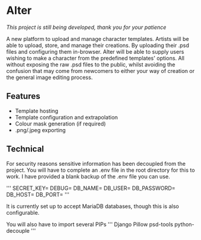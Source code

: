 # Alter
*This project is still being developed, thank you for your patience*

A new platform to upload and manage character templates.
Artists will be able to upload, store, and manage their creations. By uploading their .psd files and configuring them in-browser. Alter will be able to supply users wishing to make a character from the predefined templates' options. All without exposing the raw .psd files to the public, whilst avoiding the confusion that may come from newcomers to either your way of creation or the general image editing process.

## Features
- Template hosting
- Template configuration and extrapolation
- Colour mask generation (if required)
- .png/.jpeg exporting

## Technical
For security reasons sensitive information has been decoupled from the project. You will have to complete an .env file in the root directory for this to work. I have provided a blank backup of the .env file you can use.

'''
SECRET_KEY=
DEBUG=
DB_NAME=
DB_USER=
DB_PASSWORD=
DB_HOST=
DB_PORT=
'''

It is currently set up to accept MariaDB databases, though this is also configurable.

You will also have to import several PIPs
'''
Django
Pillow
psd-tools
python-decouple
'''
